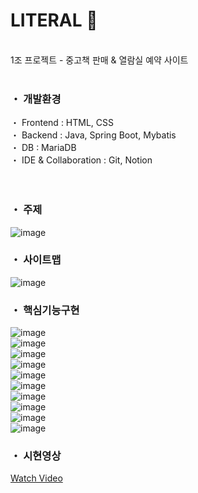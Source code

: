 
# LITERAL 📖
<br>
1조 프로젝트 - 중고책 판매 &amp; 열람실 예약 사이트
<br>
<br>

### ・ 개발환경
・ Frontend : HTML, CSS<br>
・ Backend : Java, Spring Boot, Mybatis<br>
・ DB : MariaDB<br>
・ IDE & Collaboration : Git, Notion<br>
<br>
<br>
### ・ 주제
![image](https://github.com/user-attachments/assets/95b67a1a-5c2e-4970-99bb-5a4e10084e4d)
<br>
### ・ 사이트맵
![image](https://github.com/user-attachments/assets/1479f9e9-ec8a-461b-9c44-c9afc614f2d9)
<br>
### ・ 핵심기능구현
![image](https://github.com/user-attachments/assets/ec564f32-6cf6-4283-94be-18f60ffaebb8)
<br>
![image](https://github.com/user-attachments/assets/9919fd21-3bcd-439b-ba29-982e1a9e9edf)
<br>
![image](https://github.com/user-attachments/assets/1f0e279e-db7d-4fc4-9bf1-36c684a8fa86)
<br>
![image](https://github.com/user-attachments/assets/e1fd4d58-0877-4857-88e4-7457f29309fd)
<br>
![image](https://github.com/user-attachments/assets/a8f96916-e8a1-4ba7-8e5a-d89959c8e5a6)
<br>
![image](https://github.com/user-attachments/assets/21a7943d-6e91-4fa3-9da9-cb73c7aac38f)
<br>
![image](https://github.com/user-attachments/assets/ce74f237-3577-40fb-afbb-9379cdd11f41)
<br>
![image](https://github.com/user-attachments/assets/f509303f-7b83-4beb-a0db-67c8d3e48161)
<br>
![image](https://github.com/user-attachments/assets/42de639e-858f-4797-acc7-a186d2c3753a)
<br>
![image](https://github.com/user-attachments/assets/039927b8-f04c-4ebe-8882-63fe0eedd783)
<br>
### ・ 시현영상
[Watch Video](https://github.com/user-attachments/assets/86a66f72-fd56-419a-a11b-12a1b668f1d0)



